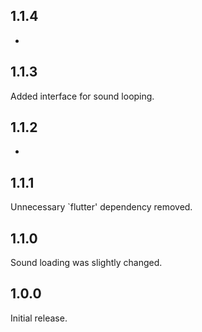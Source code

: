 ## 1.1.4

-

## 1.1.3

Added interface for sound looping.

## 1.1.2

-

## 1.1.1

Unnecessary `flutter' dependency removed.

## 1.1.0

Sound loading was slightly changed.

## 1.0.0

Initial release.
